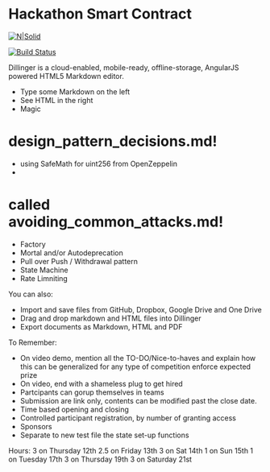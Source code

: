 # Hackathon Smart Contract

[![N|Solid](https://cldup.com/dTxpPi9lDf.thumb.png)](https://nodesource.com/products/nsolid)

[![Build Status](https://travis-ci.org/joemccann/dillinger.svg?branch=master)](https://travis-ci.org/joemccann/dillinger)

Dillinger is a cloud-enabled, mobile-ready, offline-storage, AngularJS powered HTML5 Markdown editor.

  - Type some Markdown on the left
  - See HTML in the right
  - Magic



# design_pattern_decisions.md!

  - using SafeMath for uint256 from OpenZeppelin
  - 


# called avoiding_common_attacks.md!

  - Factory
  - Mortal and/or Autodeprecation
  - Pull over Push / Withdrawal pattern
  - State Machine
  - Rate Limniting




You can also:
  - Import and save files from GitHub, Dropbox, Google Drive and One Drive
  - Drag and drop markdown and HTML files into Dillinger
  - Export documents as Markdown, HTML and PDF

To Remember:
  - On video demo, mention all the TO-DO/Nice-to-haves and explain how this can be generalized for any type of competition
      enforce expected prize
  - On video, end with a shameless plug to get hired
  - Partcipants can gorup themselves in teams
  - Submission are link only, contents can be modified past the close date.
  - Time based opening and closing
  - Controlled participant registration, by number of granting access
  - Sponsors
  - Separate to new test file the state set-up functions


Hours:
3 on Thursday 12th
2.5 on Friday 13th
3 on Sat 14th
1 on Sun 15th
1 on Tuesday 17th
3 on Thursday 19th
3 on Saturday 21st